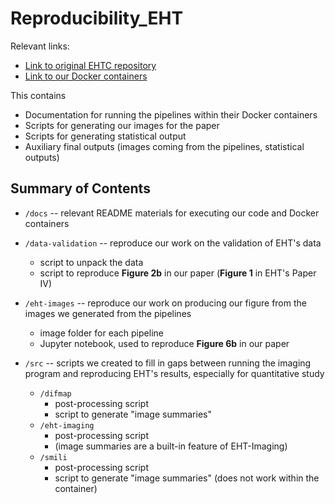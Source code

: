 # Reproducibility_EHT

Relevant links:
* [Link to original EHTC repository](https://github.com/eventhorizontelescope/2019-D01-02)
* [Link to our Docker containers](https://hub.docker.com/r/globalcomputinglab/reproducibility-eht/tags)

This contains
* Documentation for running the pipelines within their Docker containers
* Scripts for generating our images for the paper 
* Scripts for generating statistical output
* Auxiliary final outputs (images coming from the pipelines, statistical outputs) 

## Summary of Contents
  
* `/docs` -- relevant README materials for executing our code and Docker containers
  
* `/data-validation` -- reproduce our work on the validation of EHT's data
  * script to unpack the data
  * script to reproduce **Figure 2b** in our paper (**Figure 1** in EHT's Paper IV)
   
* `/eht-images` -- reproduce our work on producing our figure from the images we generated from the pipelines
  * image folder for each pipeline
  * Jupyter notebook, used to reproduce **Figure 6b** in our paper
  
* `/src` -- scripts we created to fill in gaps between running the imaging program and reproducing EHT's results, especially for quantitative study
  * `/difmap` 
    * post-processing script
    * script to generate "image summaries"
  * `/eht-imaging` 
    * post-processing script
    * (image summaries are a built-in feature of EHT-Imaging)
  * `/smili`  
    * post-processing script
    * script to generate "image summaries" (does not work within the container)

